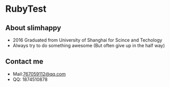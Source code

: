 # RubyTest
## About slimhappy
* 2016 Graduated from University of Shanghai for Scince and Techology
* Always try to do something awesome (But often give up in the half way)

## Contact me
* Mail:767059112@qq.com
* QQ: 1874510878
